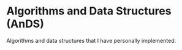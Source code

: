 # Algorithms and Data Structures (AnDS)
Algorithms and data structures that I have personally implemented.
